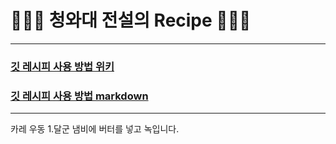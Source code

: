 # 👨🏻‍🍳 청와대 전설의 Recipe 👩🏻‍🍳
---

### [깃 레시피 사용 방법 위키](https://github.com/oen142/git-conflict-tutorial/wiki/github-%EC%B2%AD%EC%99%80%EB%8C%80-%EB%A0%88%EC%8B%9C%ED%94%BC-%EC%82%AC%EC%9A%A9-%EB%B0%A9%EB%B2%95)
### [깃 레시피 사용 방법 markdown](https://github.com/oen142/git-conflict-tutorial/wiki/github-%EC%B2%AD%EC%99%80%EB%8C%80-%EB%A0%88%EC%8B%9C%ED%94%BC-%EC%82%AC%EC%9A%A9-%EB%B0%A9%EB%B2%95)
---

카레 우동
1.달군 냄비에 버터를 넣고 녹입니다.
